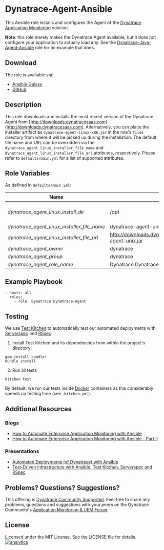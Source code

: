 # Dynatrace-Agent-Ansible

This Ansible role installs and configures the Agent of the [Dynatrace Application Monitoring](http://www.dynatrace.com/en/products/application-monitoring.html) solution.

**Note**: this role merely makes the Dynatrace Agent available, but it does not configure your application to actually load any. See the [Dynatrace-Java-Agent-Ansible](https://github.com/dynatrace/Dynatrace-Java-Agent-Ansible) role for an example that does.

## Download

The role is available via:

- [Ansible Galaxy](https://galaxy.ansible.com/Dynatrace/Dynatrace-Agent)
- [GitHub](https://github.com/Dynatrace/Dynatrace-Agent-Ansible)

## Description

This role downloads and installs the most recent version of the Dynatrace Agent from [http://downloads.dynatracesaas.com](http://downloads.dynatracesaas.com). Alternatively, you can place the installer artifact as `dynatrace-agent-linux-x86.jar` in the role's `files` directory from where it will be picked up during the installation. The default file name and URL can be overridden via the `dynatrace_agent_linux_installer_file_name` and `dynatrace_agent_linux_installer_file_url` attributes, respectively. Please refer to `defaults/main.yml` for a list of supported attributes.

## Role Variables

As defined in ```defaults/main.yml```:

| Name                                        | Default                                                         | Description
|---------------------------------------------|-----------------------------------------------------------------|------------
| *dynatrace_agent_linux_install_dir*         | /opt                                                            | The Dynatrace Agent will be installed into the directory *$dynatrace_agent_linux_install_dir*/dynatrace-*$major*-*$minor*-*$rev*, where *$major*, *$minor* and *$rev* are given by the installer. A symbolic link to the actual installation directory will be created in *$dynatrace_agent_linux_install_dir*/dynatrace.
| *dynatrace_agent_linux_installer_file_name* | dynatrace-agent-unix.jar                                        | The file name of the Dynatrace Agent installer in the role's ```files``` directory.
| *dynatrace_agent_linux_installer_file_url*  | http://downloads.dynatracesaas.com/6.3/dynatrace-agent-unix.jar | A HTTP, HTTPS or FTP URL to the Dynatrace Agent installer in the form (http\|https\|ftp)://[user[:pass]]@host.domain[:port]/path.
| *dynatrace_agent_owner*                     | dynatrace                                                       | The system user that owns the Dynatrace installation.
| *dynatrace_agent_group*                     | dynatrace                                                       | The system user's group that owns the Dynatrace installation.
| *dynatrace_agent_role_name*                 | Dynatrace.Dynatrace-Agent                                       | The actual name of this role in an [Ansible Playbook's](http://docs.ansible.com/playbooks.html) ```roles``` directory.

## Example Playbook

```
- hosts: all
  roles:
    - role: Dynatrace.Dynatrace-Agent
```

## Testing

We use [Test Kitchen](http://kitchen.ci) to automatically test our automated deployments with [Serverspec](http://serverspec.org) and [RSpec](http://rspec.info/):

1) Install Test Kitchen and its dependencies from within the project's directory:

```
gem install bundler
bundle install
```

2) Run all tests

```
kitchen test
```

By default, we run our tests inside [Docker](https://www.docker.com/) containers as this considerably speeds up testing time (see `.kitchen.yml`).

## Additional Resources

### Blogs

- [How to Automate Enterprise Application Monitoring with Ansible](http://apmblog.dynatrace.com/2015/03/04/how-to-automate-enterprise-application-monitoring-with-ansible/)
- [How to Automate Enterprise Application Monitoring with Ansible - Part II](http://apmblog.dynatrace.com/2015/04/23/how-to-automate-enterprise-application-monitoring-with-ansible-part-ii/)

### Presentations

- [Automated Deployments (of Dynatrace) with Ansible](http://www.slideshare.net/MartinEtmajer/automated-deployments-with-ansible)
- [Test-Driven Infrastructure with Ansible, Test Kitchen, Serverspec and RSpec](http://www.slideshare.net/MartinEtmajer/testing-ansible-roles-with-test-kitchen-serverspec-and-rspec-48185017)

## Problems? Questions? Suggestions?

This offering is [Dynatrace Community Supported](https://community.dynatrace.com/community/display/DL/Support+Levels#SupportLevels-Communitysupported/NotSupportedbyDynatrace(providedbyacommunitymember)). Feel free to share any problems, questions and suggestions with your peers on the Dynatrace Community's [Application Monitoring & UEM Forum](https://answers.dynatrace.com/spaces/146/index.html).

## License

Licensed under the MIT License. See the LICENSE file for details.
[![analytics](https://www.google-analytics.com/collect?v=1&t=pageview&_s=1&dl=https%3A%2F%2Fgithub.com%2FdynaTrace&dp=%2FDynatrace-Agent-Ansible&dt=Dynatrace-Agent-Ansible&_u=Dynatrace~&cid=github.com%2FdynaTrace&tid=UA-54510554-5&aip=1)]()
